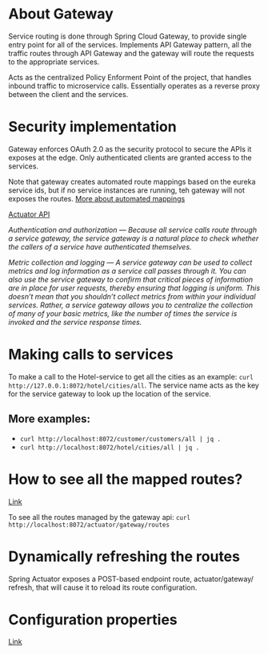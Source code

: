 # About Gateway

Service routing is done through Spring Cloud Gateway, to provide single entry point for all of the services. Implements API Gateway pattern, all the traffic routes through API Gateway and the gateway will route the requests to the appropriate services.

Acts as the centralized Policy Enforment Point of the project, that handles inbound traffic to microservice calls. Essentially operates as a reverse proxy between the client and the services.

# Security implementation

Gateway enforces OAuth 2.0 as the security protocol to secure the APIs it exposes at the edge. Only authenticated clients are granted access to the services.

Note that gateway creates automated route mappings based on the eureka service ids, but if no service instances are running, teh gateway will not exposes the routes.
[More about automated mappings](https://docs.spring.io/spring-cloud-gateway/docs/current/reference/html/#the-discoveryclient-route-definition-locator)

[Actuator API](https://docs.spring.io/spring-cloud-gateway/docs/current/reference/html/#actuator-api)

*Authentication and authorization — Because all service calls route through a service gateway, the service gateway is a natural place to check whether the callers of a service have authenticated themselves.*

*Metric collection and logging — A service gateway can be used to collect metrics and log information as a service call passes through it. You can also use the service gateway to confirm that critical pieces of information are in place for user requests, thereby ensuring that logging is uniform. This doesn’t mean that you shouldn’t collect metrics from within your individual services. Rather, a service gateway allows you to centralize the collection of many of your basic metrics, like the number of times the service is invoked and the service response times.*

# Making calls to services

To make a call to the Hotel-service to get all the cities as an example: `curl http://127.0.0.1:8072/hotel/cities/all`. The service name acts as the key for the service gateway to look up the location of the service.

## More examples:

* `curl http://localhost:8072/customer/customers/all | jq .`
* `curl http://localhost:8072/hotel/cities/all | jq .`

# How to see all the mapped routes?

[Link](https://docs.spring.io/spring-cloud-gateway/docs/current/reference/html/#recap-the-list-of-all-endpoints)

To see all the routes managed by the gateway api: `curl http://localhost:8072/actuator/gateway/routes`

# Dynamically refreshing the routes

Spring Actuator exposes a POST-based endpoint route, actuator/gateway/ refresh, that will cause it to reload its route configuration.

# Configuration properties

[Link](https://docs.spring.io/spring-cloud-gateway/docs/current/reference/html/appendix.html)
